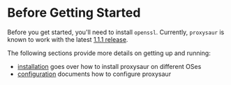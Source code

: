 # Before Getting Started

Before you get started, you'll need to install `openssl`. Currently, `proxysaur` is known to work with the latest [1.1.1 release](https://www.openssl.org/news/openssl-1.1.1-notes.html).

The following sections provide more details on getting up and running:

- [installation](/installation.md) goes over how to install proxysaur on different OSes
- [configuration](/configuration.md) documents how to configure proxysaur